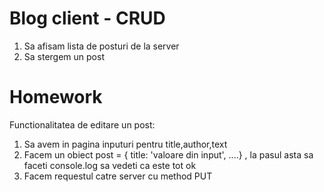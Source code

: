 # Blog client - CRUD

1. Sa afisam lista de posturi de la server
2. Sa stergem un post


# Homework

Functionalitatea de editare un post:

1. Sa avem in pagina inputuri pentru title,author,text
2. Facem un obiect post = { title: 'valoare din input', ....} , la pasul asta sa faceti console.log sa vedeti ca este tot ok
3. Facem requestul catre server cu method PUT
